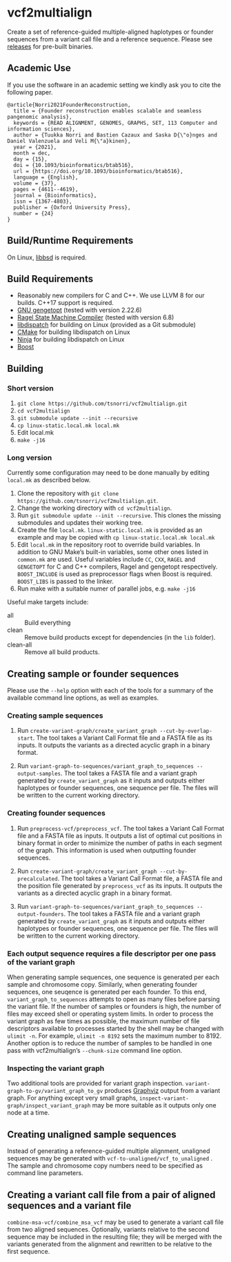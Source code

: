 # vcf2multialign

Create a set of reference-guided multiple-aligned haplotypes or founder sequences from a variant call file and a reference sequence. Please see [releases](https://github.com/tsnorri/vcf2multialign/releases) for pre-built binaries.

## Academic Use

If you use the software in an academic setting we kindly ask you to cite the following paper.

```TeX
@article{Norri2021FounderReconstruction,
  title = {Founder reconstruction enables scalable and seamless pangenomic analysis},
  keywords = {READ ALIGNMENT, GENOMES, GRAPHS, SET, 113 Computer and information sciences},
  author = {Tuukka Norri and Bastien Cazaux and Saska D{\"o}nges and Daniel Valenzuela and Veli M{\"a}kinen},
  year = {2021},
  month = dec,
  day = {15},
  doi = {10.1093/bioinformatics/btab516},
  url = {https://doi.org/10.1093/bioinformatics/btab516},
  language = {English},
  volume = {37},
  pages = {4611--4619},
  journal = {Bioinformatics},
  issn = {1367-4803},
  publisher = {Oxford University Press},
  number = {24}
}
```

## Build/Runtime Requirements

On Linux, [libbsd](https://libbsd.freedesktop.org/) is required.

## Build Requirements

- Reasonably new compilers for C and C++. We use LLVM 8 for our builds. C++17 support is required.
- [GNU gengetopt](https://www.gnu.org/software/gengetopt/gengetopt.html) (tested with version 2.22.6)
- [Ragel State Machine Compiler](http://www.colm.net/open-source/ragel/) (tested with version 6.8)
- [libdispatch](https://github.com/apple/swift-corelibs-libdispatch) for building on Linux (provided as a Git submodule)
- [CMake](http://cmake.org) for building libdispatch on Linux
- [Ninja](https://ninja-build.org) for building libdispatch on Linux
- [Boost](http://www.boost.org)

## Building

### Short version

1. `git clone https://github.com/tsnorri/vcf2multialign.git`
2. `cd vcf2multialign`
3. `git submodule update --init --recursive`
4. `cp linux-static.local.mk local.mk`
5. Edit local.mk
6. `make -j16`

### Long version

Currently some configuration may need to be done manually by editing `local.mk` as described below.

1. Clone the repository with `git clone https://github.com/tsnorri/vcf2multialign.git`.
2. Change the working directory with `cd vcf2multialign`.
3. Run `git submodule update --init --recursive`. This clones the missing submodules and updates their working tree.
4. Create the file `local.mk`. `linux-static.local.mk` is provided as an example and may be copied with `cp linux-static.local.mk local.mk`
5. Edit `local.mk` in the repository root to override build variables. In addition to GNU Make’s built-in variables, some other ones listed in `common.mk` are used. Useful variables include `CC`, `CXX`, `RAGEL` and `GENGETOPT` for C and C++ compilers, Ragel and gengetopt respectively. `BOOST_INCLUDE` is used as preprocessor flags when Boost is required. `BOOST_LIBS` is passed to the linker.
6. Run make with a suitable numer of parallel jobs, e.g. `make -j16`

Useful make targets include:

<dl>
	<dt>all</dt>
	<dd>Build everything</dd>
	<dt>clean</dt>
	<dd>Remove build products except for dependencies (in the <code>lib</code> folder).</dd>
	<dt>clean-all</dt>
	<dd>Remove all build products.</dd>
</dl>


## Creating sample or founder sequences

Please use the `--help` option with each of the tools for a summary of the available command line options, as well as examples.

### Creating sample sequences

1. Run `create-variant-graph/create_variant_graph --cut-by-overlap-start`. The tool takes a Variant Call Format file and a FASTA file as its inputs. It outputs the variants as a directed acyclic graph in a binary format.

2. Run `variant-graph-to-sequences/variant_graph_to_sequences --output-samples`. The tool takes a FASTA file and a variant graph generated by `create_variant_graph` as it inputs and outputs either haplotypes or founder sequences, one sequence per file. The files will be written to the current working directory.

### Creating founder sequences

1. Run `preprocess-vcf/preprocess_vcf`. The tool takes a Variant Call Format file and a FASTA file as inputs. It outputs a list of optimal cut positions in binary format in order to minimize the number of paths in each segment of the graph. This information is used when outputting founder sequences.

2. Run `create-variant-graph/create_variant_graph --cut-by-precalculated`. The tool takes a Variant Call Format file, a FASTA file and the position file generated by `preprocess_vcf` as its inputs. It outputs the variants as a directed acyclic graph in a binary format.

3. Run `variant-graph-to-sequences/variant_graph_to_sequences --output-founders`. The tool takes a FASTA file and a variant graph generated by `create_variant_graph` as it inputs and outputs either haplotypes or founder sequences, one sequence per file. The files will be written to the current working directory.

### Each output sequence requires a file descriptor per one pass of the variant graph

When generating sample sequences, one sequence is generated per each sample and chromosome copy. Similarly, when generating founder sequences, one seuqence is generated per each founder. To this end, `variant_graph_to_sequences` attempts to open as many files before parsing the variant file. If the number of samples or founders is high, the number of files may exceed shell or operating system limits. In order to process the variant graph as few times as possible, the maximum number of file descriptors available to processes started by the shell may be changed with `ulimit -n`. For example, `ulimit -n 8192` sets the maximum number to 8192. Another option is to reduce the number of samples to be handled in one pass with vcf2multialign’s `--chunk-size` command line option.

### Inspecting the variant graph

Two additional tools are provided for variant graph inspection. `variant-graph-to-gv/variant_graph_to_gv` produces [Graphviz](https://www.graphviz.org) output from a variant graph. For anything except very small graphs, `inspect-variant-graph/inspect_variant_graph` may be more suitable as it outputs only one node at a time.

## Creating unaligned sample sequences

Instead of generating a reference-guided multiple alignment, unaligned sequences may be generated with `vcf-to-unaligned/vcf_to_unaligned` . The sample and chromosome copy numbers need to be specified as command line parameters.

## Creating a variant call file from a pair of aligned sequences and a variant file

`combine-msa-vcf/combine_msa_vcf` may be used to generate a variant call file from two aligned sequences. Optionally, variants relative to the second sequence may be included in the resulting file; they will be merged with the variants generated from the alignment and rewritten to be relative to the first sequence.

